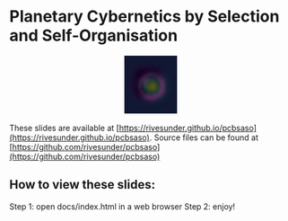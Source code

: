 # Planetary Cybernetics by Selection and Self-Organisation

<div align="center">
<a href="https://rivesunder.github.io/pcbsaso"><img src="docs/assets/pcbsaso_glider.png"></a>
</div>


These slides are available at [https://rivesunder.github.io/pcbsaso](https://rivesunder.github.io/pcbsaso). Source files can be found at  [https://github.com/rivesunder/pcbsaso](https://github.com/rivesunder/pcbsaso)

## How to view these slides:

Step 1: open docs/index.html in a web browser
Step 2: enjoy!
